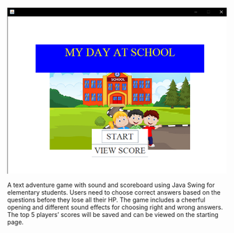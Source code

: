 ![image](main.png)


A text adventure game with sound and scoreboard using Java Swing for elementary students. Users need to choose correct answers based on the questions before they lose all their HP. The game includes a cheerful opening and different sound effects for choosing right and wrong answers. The top 5 players’ scores will be saved and can be viewed on the starting page.
